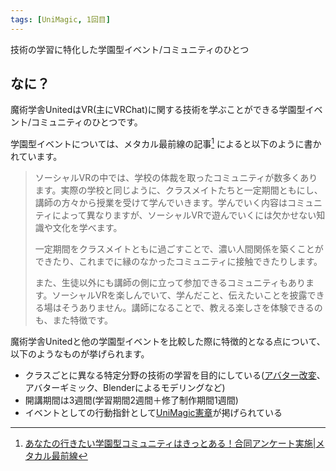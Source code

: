 ```yaml
---
tags: [UniMagic, 1回目]
---
```


技術の学習に特化した学園型イベント/コミュニティのひとつ

## なに？

魔術学舎UnitedはVR(主にVRChat)に関する技術を学ぶことができる学園型イベント/コミュニティのひとつです。

学園型イベントについては、メタカル最前線の記事[^1] によると以下のように書かれています。

> ソーシャルVRの中では、学校の体裁を取ったコミュニティが数多くあります。実際の学校と同じように、クラスメイトたちと一定期間ともにし、講師の方々から授業を受けて学んでいきます。学んでいく内容はコミュニティによって異なりますが、ソーシャルVRで遊んでいくには欠かせない知識や文化を学べます。
>
> 一定期間をクラスメイトともに過ごすことで、濃い人間関係を築くことができたり、これまでに縁のなかったコミュニティに接触できたりします。
>
> また、生徒以外にも講師の側に立って参加できるコミュニティもあります。ソーシャルVRを楽しんでいて、学んだこと、伝えたいことを披露できる場はそうありません。講師になることで、教える楽しさを体験できるのも、また特徴です。

魔術学舎Unitedと他の学園型イベントを比較した際に特徴的となる点について、以下のようなものが挙げられます。

- クラスごとに異なる特定分野の技術の学習を目的にしている([アバター改変](/docs/索引/あ行/アバター改変)、アバターギミック、Blenderによるモデリングなど)
- 開講期間は3週間(学習期間2週間＋修了制作期間1週間)
- イベントとしての行動指針として[UniMagic憲章](/docs/索引/STU/UniMagic憲章)が掲げられている

[^1]: [あなたの行きたい学園型コミュニティはきっとある！合同アンケート実施|メタカル最前線](https://metacul-frontier.com/?p=8476)
